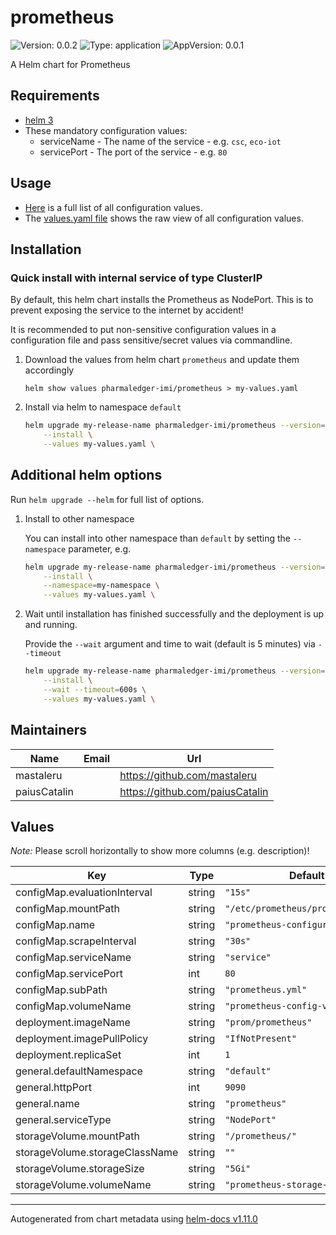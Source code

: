 # prometheus

![Version: 0.0.2](https://img.shields.io/badge/Version-0.0.2-informational?style=flat-square) ![Type: application](https://img.shields.io/badge/Type-application-informational?style=flat-square) ![AppVersion: 0.0.1](https://img.shields.io/badge/AppVersion-0.0.1-informational?style=flat-square)

A Helm chart for Prometheus

## Requirements

- [helm 3](https://helm.sh/docs/intro/install/)
- These mandatory configuration values:
	 - serviceName - The name of the service - e.g. `csc`, `eco-iot`
	 - servicePort - The port of the service - e.g. `80`

## Usage

- [Here](./README.md#values) is a full list of all configuration values.
- The [values.yaml file](./values.yaml) shows the raw view of all configuration values.

## Installation

### Quick install with internal service of type ClusterIP

By default, this helm chart installs the Prometheus as NodePort.
This is to prevent exposing the service to the internet by accident!

It is recommended to put non-sensitive configuration values in a configuration file and pass sensitive/secret values via commandline.

1. Download the values from helm chart `prometheus` and update them accordingly

    ```shell
    helm show values pharmaledger-imi/prometheus > my-values.yaml
    ```

2. Install via helm to namespace `default`

    ```bash
    helm upgrade my-release-name pharmaledger-imi/prometheus --version=0.0.2 \
        --install \
        --values my-values.yaml \
    ```

## Additional helm options

Run `helm upgrade --helm` for full list of options.

1. Install to other namespace

    You can install into other namespace than `default` by setting the `--namespace` parameter, e.g.

    ```bash
    helm upgrade my-release-name pharmaledger-imi/prometheus --version=0.0.2 \
        --install \
        --namespace=my-namespace \
        --values my-values.yaml \
    ```

2. Wait until installation has finished successfully and the deployment is up and running.

    Provide the `--wait` argument and time to wait (default is 5 minutes) via `--timeout`

    ```bash
    helm upgrade my-release-name pharmaledger-imi/prometheus --version=0.0.2 \
        --install \
        --wait --timeout=600s \
        --values my-values.yaml \
    ```

## Maintainers

| Name | Email | Url |
| ---- | ------ | --- |
| mastaleru |  | <https://github.com/mastaleru> |
| paiusCatalin |  | <https://github.com/paiusCatalin> |

## Values

*Note:* Please scroll horizontally to show more columns (e.g. description)!

| Key | Type | Default | Description |
|-----|------|---------|-------------|
| configMap.evaluationInterval | string | `"15s"` |  |
| configMap.mountPath | string | `"/etc/prometheus/prometheus.yml"` |  |
| configMap.name | string | `"prometheus-configuration"` |  |
| configMap.scrapeInterval | string | `"30s"` |  |
| configMap.serviceName | string | `"service"` |  |
| configMap.servicePort | int | `80` |  |
| configMap.subPath | string | `"prometheus.yml"` |  |
| configMap.volumeName | string | `"prometheus-config-volume"` |  |
| deployment.imageName | string | `"prom/prometheus"` |  |
| deployment.imagePullPolicy | string | `"IfNotPresent"` |  |
| deployment.replicaSet | int | `1` |  |
| general.defaultNamespace | string | `"default"` |  |
| general.httpPort | int | `9090` |  |
| general.name | string | `"prometheus"` |  |
| general.serviceType | string | `"NodePort"` |  |
| storageVolume.mountPath | string | `"/prometheus/"` |  |
| storageVolume.storageClassName | string | `""` |  |
| storageVolume.storageSize | string | `"5Gi"` |  |
| storageVolume.volumeName | string | `"prometheus-storage-volume"` |  |

----------------------------------------------
Autogenerated from chart metadata using [helm-docs v1.11.0](https://github.com/norwoodj/helm-docs/releases/v1.11.0)

